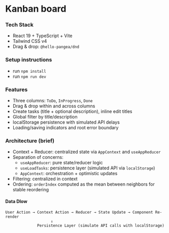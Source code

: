 # Kanban board 

### Tech Stack
- React 19 + TypeScript + Vite
- Tailwind CSS v4
- Drag & drop: `@hello-pangea/dnd`

### Setup instructions
- run `npm install`
- run `npm run dev`

### Features
- Three columns: `ToDo`, `InProgress`, `Done`
- Drag & drop within and across columns
- Create tasks (title + optional description), inline edit titles
- Global filter by title/description
- localStorage persistence with simulated API delays
- Loading/saving indicators and root error boundary



### Architecture (brief)
- Context + Reducer: centralized state via `AppContext` and `useAppReducer`
- Separation of concerns:
  - `useAppReducer`: pure state/reducer logic
  - `useLoadTasks`: persistence layer (simulated API via `localStorage`)
  - `AppContext`: orchestration + optimistic updates
- Filtering: centralized in context
- Ordering: `orderIndex` computed as the mean between neighbors for stable reordering

#### Data Dlow
```
User Action → Context Action → Reducer → State Update → Component Re-render
                    ↓
              Persistence Layer (simulate API calls with localStorage)
```
